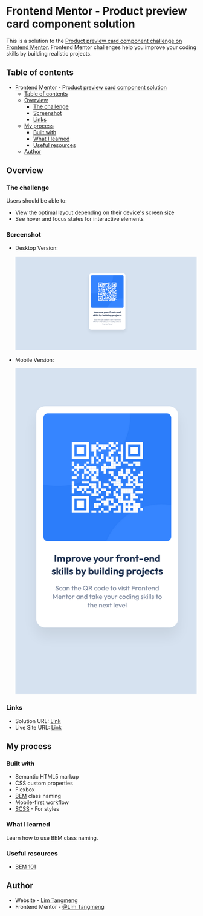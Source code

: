 # Frontend Mentor - Product preview card component solution

This is a solution to the [Product preview card component challenge on Frontend Mentor](https://www.frontendmentor.io/challenges/product-preview-card-component-GO7UmttRfa). Frontend Mentor challenges help you improve your coding skills by building realistic projects.

## Table of contents

- [Frontend Mentor - Product preview card component solution](#frontend-mentor---product-preview-card-component-solution)
  - [Table of contents](#table-of-contents)
  - [Overview](#overview)
    - [The challenge](#the-challenge)
    - [Screenshot](#screenshot)
    - [Links](#links)
  - [My process](#my-process)
    - [Built with](#built-with)
    - [What I learned](#what-i-learned)
    - [Useful resources](#useful-resources)
  - [Author](#author)

## Overview

### The challenge

Users should be able to:

- View the optimal layout depending on their device's screen size
- See hover and focus states for interactive elements

### Screenshot

- Desktop Version:

  ![Product Preview Desktop](./output/qr_code.png)

- Mobile Version:

  ![Product Preview Mobile](./output/qr_code_mobile.png)

### Links

- Solution URL: [Link](https://github.com/ImFropZ/Frontend-Mentor/tree/main/qr-code-component-main)
- Live Site URL: [Link](https://frontend-mentor-fropz.vercel.app/qr-code-component-main)

## My process

### Built with

- Semantic HTML5 markup
- CSS custom properties
- Flexbox
- [BEM](https://getbem.com/naming/) class naming
- Mobile-first workflow
- [SCSS](https://sass-lang.com/documentation/syntax) - For styles

### What I learned

Learn how to use BEM class naming.

### Useful resources

- [BEM 101](https://css-tricks.com/bem-101/)

## Author

- Website - [Lim Tangmeng](https://www.limtangmeng.vercel.com)
- Frontend Mentor - [@Lim Tangmeng](https://www.frontendmentor.io/profile/ImFropZ)
